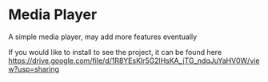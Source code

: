 # Media Player
A simple media player, may add more features eventually

If you would like to install to see the project, it can be found here https://drive.google.com/file/d/1R8YEsKlr5G2lHsKA_jTG_ndqJuYaHV0W/view?usp=sharing
